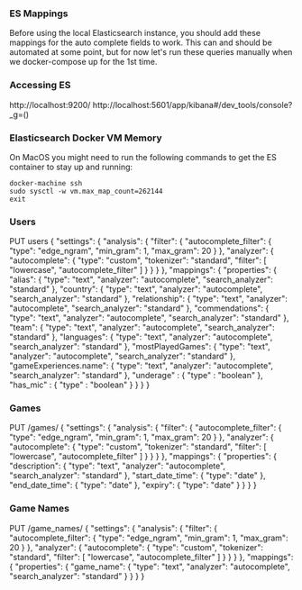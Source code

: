 ### ES Mappings
Before using the local Elasticsearch instance, you should add these mappings for the auto complete fields to work.
This can and should be automated at some point, but for now let's run these queries manually when we docker-compose up for the 1st time.

### Accessing ES
http://localhost:9200/
http://localhost:5601/app/kibana#/dev_tools/console?_g=()

### Elasticsearch Docker VM Memory
On MacOS you might need to run the following commands to get the ES container to stay up and running:
```
docker-machine ssh
sudo sysctl -w vm.max_map_count=262144
exit
```

### Users
PUT users
{
  "settings": {
    "analysis": {
      "filter": {
        "autocomplete_filter": {
          "type": "edge_ngram",
          "min_gram": 1,
          "max_gram": 20
        }
      },
      "analyzer": {
        "autocomplete": {
          "type": "custom",
          "tokenizer": "standard",
          "filter": [
            "lowercase",
            "autocomplete_filter"
          ]
        }
      }
    }
  },
  "mappings": {
    "properties": {
      "alias": {
        "type": "text",
        "analyzer": "autocomplete",
        "search_analyzer": "standard"
      },
      "country": {
        "type": "text",
        "analyzer": "autocomplete",
        "search_analyzer": "standard"
      },
      "relationship": {
        "type": "text",
        "analyzer": "autocomplete",
        "search_analyzer": "standard"
      },
      "commendations": {
        "type": "text",
        "analyzer": "autocomplete",
        "search_analyzer": "standard"
      },
      "team": {
        "type": "text",
        "analyzer": "autocomplete",
        "search_analyzer": "standard"
      },
      "languages": {
        "type": "text",
        "analyzer": "autocomplete",
        "search_analyzer": "standard"
      },
      "mostPlayedGames": {
        "type": "text",
        "analyzer": "autocomplete",
        "search_analyzer": "standard"
      },
      "gameExperiences.name": {
        "type": "text",
        "analyzer": "autocomplete",
        "search_analyzer": "standard"
      },
      "underage" : {
        "type" : "boolean"
      },
      "has_mic" : {
        "type" : "boolean"
      }
    }
  }
}

### Games
PUT /games/
{
  "settings": {
    "analysis": {
      "filter": {
        "autocomplete_filter": {
          "type": "edge_ngram",
          "min_gram": 1,
          "max_gram": 20
        }
      },
      "analyzer": {
        "autocomplete": {
          "type": "custom",
          "tokenizer": "standard",
          "filter": [
            "lowercase",
            "autocomplete_filter"
          ]
        }
      }
    }
  },
  "mappings": {
    "properties": {
      "description": {
        "type": "text",
        "analyzer": "autocomplete",
        "search_analyzer": "standard"
      },
      "start_date_time": {
        "type": "date" 
      },
      "end_date_time": {
        "type": "date" 
      },
      "expiry": {
        "type": "date" 
      }
    }
  }
}

### Game Names
PUT /game_names/
{
  "settings": {
    "analysis": {
      "filter": {
        "autocomplete_filter": {
          "type": "edge_ngram",
          "min_gram": 1,
          "max_gram": 20
        }
      },
      "analyzer": {
        "autocomplete": {
          "type": "custom",
          "tokenizer": "standard",
          "filter": [
            "lowercase",
            "autocomplete_filter"
          ]
        }
      }
    }
  },
  "mappings": {
    "properties": {
      "game_name": {
        "type": "text",
        "analyzer": "autocomplete",
        "search_analyzer": "standard"
      }
    }
  }
}